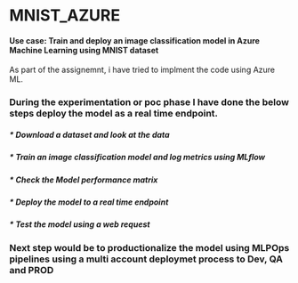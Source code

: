 # MNIST_AZURE

#### Use case: Train and deploy an image classification model in Azure Machine Learning using MNIST dataset

As part of the assignemnt, i have tried to implment the code using Azure ML. 

### During the experimentation or poc phase I have done the below steps deploy the model as a real time endpoint. 
##### * Download a dataset and look at the data
##### * Train an image classification model and log metrics using MLflow
##### * Check the Model performance matrix
##### * Deploy the model to a real time endpoint
##### * Test the model using a web request

### Next step would be to productionalize the model using MLPOps pipelines using a multi account deploymet process to Dev, QA and PROD



